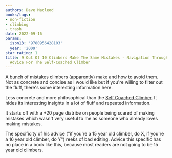 ```yaml
---
authors: Dave Macleod
books/tags:
- non-fiction
- climbing
- trash
date: 2022-09-16
params:
  isbn13: '9780956428103'
  year: '2009'
star_rating: 1
title: 9 Out Of 10 Climbers Make The Same Mistakes - Navigation Through The Maze Of
  Advice For The Self-Coached Climber
---
```


A bunch of mistakes climbers (apparently) make and how to avoid them. Not as
concrete and concise as I would like but if you're willing to filter out the
fluff, there's some interesting information here.

<!--more-->

Less concrete and more philosophical than the
[Self Coached Climber](/books/2022-09-15). It hides its interesting insights in
a lot of fluff and repeated information.

It starts off with a +20 page diatribe on people being scared of making mistakes
which wasn't very useful to me as someone who already loves making mistakes.

The specificity of his advice ("if you're a 15 year old climber, do X, if you're
a 16 year old climber, do Y") reeks of bad editing. Advice this specific has no
place in a book like this, because most readers are not going to be 15 year old
climbers.